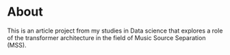 # About
This is an article project from my studies in Data science that explores a role of the transformer architecture in the field of Music Source Separation (MSS). 
